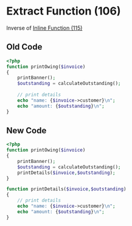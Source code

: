 # Extract Function (106)
Inverse of [Inline Function (115)](115%20-%20Inline%20Function.md)
## Old Code
```php
<?php
function printOwing($invoice)
{
    printBanner();
    $outstanding = calculateOutstanding();
    
    // print details
    echo "name: {$invoice->customer}\n";
    echo "amount: {$outstanding}\n";
}
```

## New Code
```php
<?php
function printOwing($invoice)
{
    printBanner();
    $outstanding = calculateOutstanding();
    printDetails($invoice,$outstanding);
}

function printDetails($invoice,$outstanding)
{    
    // print details
    echo "name: {$invoice->customer}\n";
    echo "amount: {$outstanding}\n";
}
```
